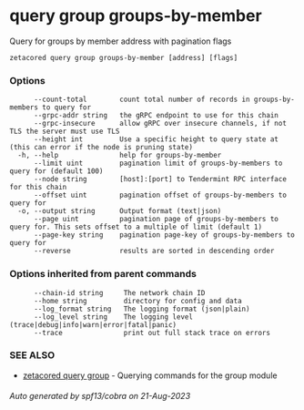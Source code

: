 # query group groups-by-member

Query for groups by member address with pagination flags

```
zetacored query group groups-by-member [address] [flags]
```

### Options

```
      --count-total        count total number of records in groups-by-members to query for
      --grpc-addr string   the gRPC endpoint to use for this chain
      --grpc-insecure      allow gRPC over insecure channels, if not TLS the server must use TLS
      --height int         Use a specific height to query state at (this can error if the node is pruning state)
  -h, --help               help for groups-by-member
      --limit uint         pagination limit of groups-by-members to query for (default 100)
      --node string        [host]:[port] to Tendermint RPC interface for this chain 
      --offset uint        pagination offset of groups-by-members to query for
  -o, --output string      Output format (text|json) 
      --page uint          pagination page of groups-by-members to query for. This sets offset to a multiple of limit (default 1)
      --page-key string    pagination page-key of groups-by-members to query for
      --reverse            results are sorted in descending order
```

### Options inherited from parent commands

```
      --chain-id string     The network chain ID
      --home string         directory for config and data 
      --log_format string   The logging format (json|plain) 
      --log_level string    The logging level (trace|debug|info|warn|error|fatal|panic) 
      --trace               print out full stack trace on errors
```

### SEE ALSO

* [zetacored query group](zetacored_query_group.md)	 - Querying commands for the group module

###### Auto generated by spf13/cobra on 21-Aug-2023
